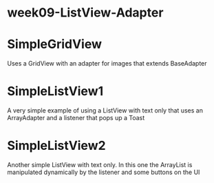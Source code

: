 # week09-ListView-Adapter
# SimpleGridView
Uses a GridView with an adapter for images that extends BaseAdapter
# SimpleListView1
A very simple example of using a ListView with text only that 
uses an ArrayAdapter and a listener  that pops up a Toast
# SimpleListView2
Another simple ListView with text only.  In this one the ArrayList is 
manipulated dynamically by the listener and some buttons on the UI
